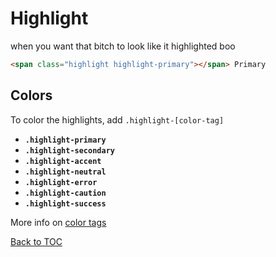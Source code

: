 # Highlight

when you want that bitch to look like it highlighted boo

```html
<span class="highlight highlight-primary"></span> Primary
```

## Colors

To color the highlights, add `.highlight-[color-tag]`

- **`.highlight-primary`**
- **`.highlight-secondary`**
- **`.highlight-accent`**
- **`.highlight-neutral`**
- **`.highlight-error`**
- **`.highlight-caution`**
- **`.highlight-success`**

More info on [color tags](../scaffolding/colors.md)

[Back to TOC](../../../readme.md)
